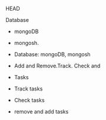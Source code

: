

 HEAD
 
 Database
  
- mongoDB

- mongosh.

- Database:  mongoDB, mongosh

- Add and Remove.Track. Check and
- Tasks

- Track tasks
  
- Check tasks

- remove and add tasks
